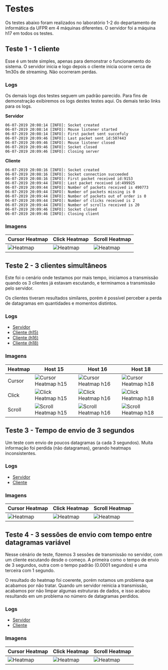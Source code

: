 # Testes
Os testes abaixo foram realizados no laboratório 1-2 do departamento de informática da UFPR em 4 máquinas diferentes.
O servidor foi a máquina h17 em todos os testes.


## Teste 1 -  1 cliente
Esse é um teste simples, apenas para demonstrar o funcionamento do sistema.
O servidor inicia e logo depois o cliente inicia ocorre cerca de 1m30s de streaming.
Não ocorreram perdas.


### Logs
Os demais logs dos testes seguem um padrão parecido. 
Para fins de demonstração exibiremos os logs destes testes aqui. 
Os demais terão links para os logs.

**Servidor**
```log
06-07-2019 20:08:14 [INFO]: Socket created
06-07-2019 20:08:14 [INFO]: Mouse listener started
06-07-2019 20:08:14 [INFO]: First packet sent succefuly
06-07-2019 20:09:46 [INFO]: Last packet sent id:507443
06-07-2019 20:09:46 [INFO]: Mouse listener closed
06-07-2019 20:09:46 [INFO]: Socket closed
06-07-2019 20:09:46 [INFO]: Closing server
```

**Cliente**
```log
06-07-2019 20:08:16 [INFO]: Socket created
06-07-2019 20:08:16 [INFO]: Socket connection succeeded
06-07-2019 20:08:16 [INFO]: First packet received id:9153
06-07-2019 20:09:44 [INFO]: Last packet received id:499925
06-07-2019 20:09:44 [INFO]: Number of packets received is 490773
06-07-2019 20:09:44 [INFO]: Number of packets missing is 0
06-07-2019 20:09:44 [INFO]: Number of packets out of order is 0
06-07-2019 20:09:44 [INFO]: Number of clicks received is 2
06-07-2019 20:09:44 [INFO]: Number of scrolls received is 20
06-07-2019 20:09:46 [INFO]: Socket closed
06-07-2019 20:09:46 [INFO]: Closing client

```

### Imagens
| Cursor Heatmap  | Click Heatmap | Scroll Heatmap |
| ------------- | ------------- | ------------- |
| ![Heatmap](https://ultravic.github.com/cursor_stream/tests/test_01/h18_cursor_heat.jpg) | ![Heatmap](https://ultravic.github.com/cursor_stream/tests/test_01/h18_press_heat.jpg)  | ![Heatmap](https://ultravic.github.com/cursor_stream/tests/test_01/h18_scroll_heat.jpg)  |


## Teste 2 -  3 clientes simultâneos
Este foi o cenário onde testamos por mais tempo, iniciamos a transmissão quando os 3 clientes já estavam escutando, e terminamos a transmissão pelo servidor.

Os clientes tiveram resultados similares, porém é possível perceber a perda de datagramas em quantidades e momentos distintos.

### Logs
- [Servidor](tests/test_02/server.log)
- [Cliente (h15)](tests/test_02/h15_client.log)
- [Cliente (h16)](tests/test_02/h16_client.log)
- [Cliente (h18)](tests/test_02/h18_client.log)

### Imagens
| Heatmap | Host 15 | Host 16 | Host 18 |
| :------------ | ------------- | ------------- | ------------- |
| Cursor  | ![Cursor Heatmap h15](https://ultravic.github.com/cursor_stream/tests/test_02/h15_cursor_heat.jpg) | ![Cursor Heatmap h16](https://ultravic.github.com/cursor_stream/tests/test_02/h16_cursor_heat.jpg) | ![Cursor Heatmap h18](https://ultravic.github.com/cursor_stream/tests/test_02/h18_cursor_heat.jpg) |
| Click  | ![Click Heatmap h15](https://ultravic.github.com/cursor_stream/tests/test_02/h15_press_heat.jpg) | ![Click Heatmap h16](https://ultravic.github.com/cursor_stream/tests/test_02/h16_press_heat.jpg) | ![Click Heatmap h18](https://ultravic.github.com/cursor_stream/tests/test_02/h18_press_heat.jpg) |
| Scroll | ![Scroll Heatmap h15](https://ultravic.github.com/cursor_stream/tests/test_02/h15_scroll_heat.jpg) | ![Scroll Heatmap h16](https://ultravic.github.com/cursor_stream/tests/test_02/h16_scroll_heat.jpg) | ![Scroll Heatmap h18](https://ultravic.github.com/cursor_stream/tests/test_02/h18_scroll_heat.jpg) |

## Teste 3 - Tempo de envio de 3 segundos
Um teste com envio de poucos datagramas (a cada 3 segundos).
Muita informação foi perdida (não datagramas), gerando heatmaps inconsistentes.

### Logs
- [Servidor](tests/test_03/server.log)
- [Cliente](tests/test_03/h16_client.log)

### Imagens
| Cursor Heatmap  | Click Heatmap | Scroll Heatmap |
| ------------- | ------------- | ------------- |
| ![Heatmap](https://ultravic.github.com/cursor_stream/tests/test_03/h16_cursor_heat.jpg) | ![Heatmap](https://ultravic.github.com/cursor_stream/tests/test_03/h16_press_heat.jpg)  | ![Heatmap](https://ultravic.github.com/cursor_stream/tests/test_03/h16_scroll_heat.jpg)  |


## Teste 4 - 3 sessões de envio com tempo entre datagramas variável
Nesse cénário de teste, fizemos 3 sessões de transmissão no servidor, com um cliente escutando desde o começo.
A primeira como o tempo de envio de 3 segundos, outra com o tempo padrão (0.0001 segundos) e uma terceira com 1 segundo.

O resultado do heatmap foi coerente, porém notamos um problema que acabamos por não tratar. 
Quando um servidor reinicia a transmissão, acabamos por não limpar algumas estruturas de dados, e isso acabou resultando em um problema no número de datagramas perdidos.

### Logs
- [Servidor](tests/test_04/server.log)
- [Cliente](tests/test_04/h16_client.log)

### Imagens
| Cursor Heatmap  | Click Heatmap | Scroll Heatmap |
| ------------- | ------------- | ------------- |
| ![Heatmap](https://ultravic.github.com/cursor_stream/tests/test_04/h16_cursor_heat.jpg) | ![Heatmap](https://ultravic.github.com/cursor_stream/tests/test_04/h16_press_heat.jpg)  | ![Heatmap](https://ultravic.github.com/cursor_stream/tests/test_04/h16_scroll_heat.jpg)  |



